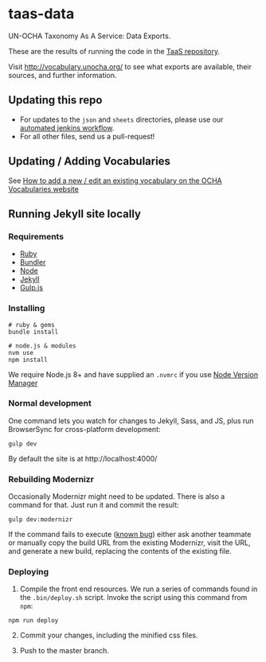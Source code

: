 # taas-data

UN-OCHA Taxonomy As A Service: Data Exports.

These are the results of running the code in the [TaaS repository](https://github.com/UN-OCHA/taas).

Visit http://vocabulary.unocha.org/ to see what exports are available, their sources, and further information.

## Updating this repo

- For updates to the `json` and `sheets` directories, please use our [automated jenkins workflow](docs/workflow.md).
- For all other files, send us a pull-request!

## Updating / Adding Vocabularies

See [How to add a new / edit an existing vocabulary on the OCHA Vocabularies website](how-to.md)

## Running Jekyll site locally

### Requirements

* [Ruby](https://www.ruby-lang.org/en/)
* [Bundler](https://bundler.io/)
* [Node](https://nodejs.org/)
* [Jekyll](https://jekyllrb.com)
* [Gulp.js](https://gulpjs.com/)

### Installing

```
# ruby & gems
bundle install

# node.js & modules
nvm use
npm install
```

We require Node.js 8+ and have supplied an `.nvmrc` if you use [Node Version Manager](https://github.com/creationix/nvm)


### Normal development

One command lets you watch for changes to Jekyll, Sass, and JS, plus run BrowserSync for cross-platform development:

```
gulp dev
```

By default the site is at http://localhost:4000/

### Rebuilding Modernizr

Occasionally Modernizr might need to be updated. There is also a command for that. Just run it and commit the result:

```
gulp dev:modernizr
```

If the command fails to execute ([known bug](https://github.com/rejas/gulp-modernizr/issues/39)) either ask another teammate or manually copy the build URL from the existing Modernizr, visit the URL, and generate a new build, replacing the contents of the existing file.

### Deploying

1. Compile the front end resources. We run a series of commands found in the `.bin/deploy.sh` script. Invoke the script using this command from `npm`:

```
npm run deploy
```

2. Commit your changes, including the minified css files.

3. Push to the master branch.
